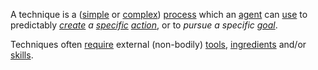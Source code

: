 A technique is a ([simple](https://github.com/gcassel/Modular-Organization-Terminology/blob/master/terms/simple.md) or [complex](https://github.com/gcassel/Modular-Organization-Terminology/blob/master/terms/complex.md)) [process](https://github.com/gcassel/Modular-Organization-Terminology/blob/master/terms/process.md) which an [agent](https://github.com/gcassel/Modular-Organization-Terminology/blob/master/terms/agent.md) can [use](https://github.com/gcassel/Modular-Organization-Terminology/blob/master/terms/use.md) to predictably *[create](https://github.com/gcassel/Modular-Organization-Terminology/blob/master/terms/creation.md) a [specific](https://github.com/gcassel/Modular-Organization-Terminology/blob/master/terms/specific.md) [action](https://github.com/gcassel/Modular-Organization-Terminology/blob/master/terms/action.md)*, or to *pursue a specific [goal](https://github.com/gcassel/Modular-Organization-Terminology/blob/master/terms/goal.md)*.

Techniques often [require](https://github.com/gcassel/Modular-Organization-Terminology/blob/master/terms/requirement.md) external (non-bodily) [tools](https://github.com/gcassel/Modular-Organization-Terminology/blob/master/terms/tool.md), [ingredients](https://github.com/gcassel/Modular-Organization-Terminology/blob/master/terms/ingredient.md) and/or [skills](https://github.com/gcassel/Modular-Organization-Terminology/blob/master/terms/skill.md).
